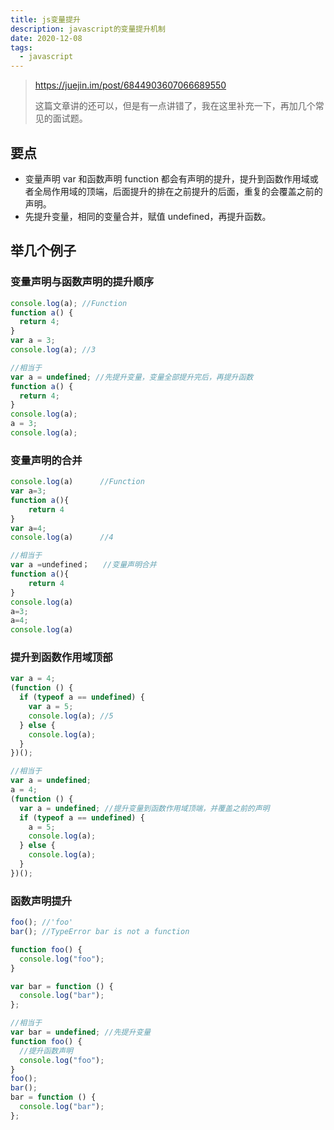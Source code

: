 ```yaml
---
title: js变量提升
description: javascript的变量提升机制
date: 2020-12-08
tags:
  - javascript
---
```


> <https://juejin.im/post/6844903607066689550>
>
> 这篇文章讲的还可以，但是有一点讲错了，我在这里补充一下，再加几个常见的面试题。

## 要点

- 变量声明 var 和函数声明 function 都会有声明的提升，提升到函数作用域或者全局作用域的顶端，后面提升的排在之前提升的后面，重复的会覆盖之前的声明。
- 先提升变量，相同的变量合并，赋值 undefined，再提升函数。

## 举几个例子

### 变量声明与函数声明的提升顺序

```javascript
console.log(a); //Function
function a() {
  return 4;
}
var a = 3;
console.log(a); //3

//相当于
var a = undefined; //先提升变量，变量全部提升完后，再提升函数
function a() {
  return 4;
}
console.log(a);
a = 3;
console.log(a);
```

### 变量声明的合并

```javascript
console.log(a)      //Function
var a=3;
function a(){
    return 4
}
var a=4;
console.log(a)      //4

//相当于
var a =undefined；   //变量声明合并
function a(){
    return 4
}
console.log(a)
a=3;
a=4;
console.log(a)
```

### 提升到函数作用域顶部

```javascript
var a = 4;
(function () {
  if (typeof a == undefined) {
    var a = 5;
    console.log(a); //5
  } else {
    console.log(a);
  }
})();

//相当于
var a = undefined;
a = 4;
(function () {
  var a = undefined; //提升变量到函数作用域顶端，并覆盖之前的声明
  if (typeof a == undefined) {
    a = 5;
    console.log(a);
  } else {
    console.log(a);
  }
})();
```

### 函数声明提升

```javascript
foo(); //'foo'
bar(); //TypeError bar is not a function

function foo() {
  console.log("foo");
}

var bar = function () {
  console.log("bar");
};

//相当于
var bar = undefined; //先提升变量
function foo() {
  //提升函数声明
  console.log("foo");
}
foo();
bar();
bar = function () {
  console.log("bar");
};
```
